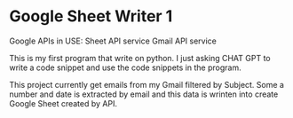 # Google Sheet Writer 1

Google APIs in USE:
    Sheet API service
    Gmail API service

This is my first program that write on python. I just asking CHAT GPT to write a code snippet and use the code snippets in the program.

This project currently get emails from my Gmail filtered by Subject. Some a number and date is extracted by email and this data is wrinten into create Google Sheet created by API.
